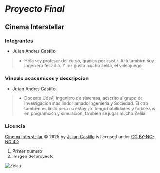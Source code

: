 # *Proyecto Final*
## **Cinema Interstellar**

### Integrantes
*  Julian Andres Castillo
>*  Hola soy profesor del curso, gracias por asistir. Ahh tambien soy ingeniero feliz dia. Y me gusta mucho zelda, el videojuego

### Vinculo academicos y descripcion
*  Julian Andres Castillo
>*  Docente UdeA, Ingeniero de sistemas, adscrito al grupo de investigacion mas lindo llamado Ingenieria y Sociedad. El otro tambien es lindo pero no estoy yo. tengo habilidades y fortalezas en programcion y simulacion, tambien se jugar mucho Zelda.

### Licencia

<a href="https://github.com/juliancastillo-udea/ProyectoFinal-CinemaInterstellar">Cinema Interstellar</a> © 2025 by <a href="https://github.com/juliancastillo-udea">Julian Castillo</a> is licensed under <a href="https://creativecommons.org/licenses/by-nc-nd/4.0/">CC BY-NC-ND 4.0</a><img src="https://mirrors.creativecommons.org/presskit/icons/cc.svg" alt="" style="max-width: 1em;max-height:1em;margin-left: .2em;"><img src="https://mirrors.creativecommons.org/presskit/icons/by.svg" alt="" style="max-width: 1em;max-height:1em;margin-left: .2em;"><img src="https://mirrors.creativecommons.org/presskit/icons/nc.svg" alt="" style="max-width: 1em;max-height:1em;margin-left: .2em;"><img src="https://mirrors.creativecommons.org/presskit/icons/nd.svg" alt="" style="max-width: 1em;max-height:1em;margin-left: .2em;">


1.  Primer numero
2.  Imagen del proyecto

![Zelda](https://cdn.hobbyconsolas.com/sites/navi.axelspringer.es/public/media/image/2025/06/todos-juegos-legend-zelda-peor-mejor-orden-recomendado-jugar-toda-saga-4339372.jpg?tf=3840x)
